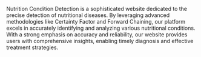 Nutrition Condition Detection is a sophisticated website dedicated to the precise detection of nutritional diseases. By leveraging advanced methodologies like Certainty Factor and Forward Chaining, our platform excels in accurately identifying and analyzing various nutritional conditions. With a strong emphasis on accuracy and reliability, our website provides users with comprehensive insights, enabling timely diagnosis and effective treatment strategies.
